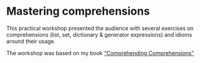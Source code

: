 # Mastering comprehensions

This practical workshop presented the audience with several exercises on comprehensions (list, set, dictionary & generator expressions) and idioms around their usage.

The workshop was based on my book [“Comprehending Comprehensions”](https://mathspp.com/comprehending-comprehensions)
